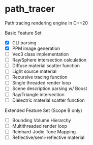 # path_tracer

Path tracing rendering engine in C++20

Basic Feature Set
* [x] CLI parsing
* [x] PPM image generation
* [ ] Vec3 class implementation
* [ ] Ray/Sphere intersection calculation
* [ ] Diffuse material scatter function
* [ ] Light source material
* [ ] Recursive tracing function
* [ ] Single threaded render loop
* [ ] Scene description parsing w/ Boost
* [ ] Ray/Triangle intersection
* [ ] Dielectric material scatter function

Extended Feature Set (Scope B only)
* [ ] Bounding Volume Hierarchy
* [ ] Multithreaded render loop
* [ ] Reinhard-Jodie Tone Mapping
* [ ] Reflective/semi-reflective material
